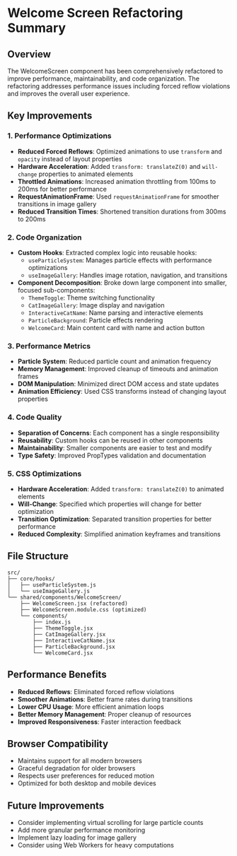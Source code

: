 # Welcome Screen Refactoring Summary

## Overview
The WelcomeScreen component has been comprehensively refactored to improve performance, maintainability, and code organization. The refactoring addresses performance issues including forced reflow violations and improves the overall user experience.

## Key Improvements

### 1. Performance Optimizations
- **Reduced Forced Reflows**: Optimized animations to use `transform` and `opacity` instead of layout properties
- **Hardware Acceleration**: Added `transform: translateZ(0)` and `will-change` properties to animated elements
- **Throttled Animations**: Increased animation throttling from 100ms to 200ms for better performance
- **RequestAnimationFrame**: Used `requestAnimationFrame` for smoother transitions in image gallery
- **Reduced Transition Times**: Shortened transition durations from 300ms to 200ms

### 2. Code Organization
- **Custom Hooks**: Extracted complex logic into reusable hooks:
  - `useParticleSystem`: Manages particle effects with performance optimizations
  - `useImageGallery`: Handles image rotation, navigation, and transitions
- **Component Decomposition**: Broke down large component into smaller, focused sub-components:
  - `ThemeToggle`: Theme switching functionality
  - `CatImageGallery`: Image display and navigation
  - `InteractiveCatName`: Name parsing and interactive elements
  - `ParticleBackground`: Particle effects rendering
  - `WelcomeCard`: Main content card with name and action button

### 3. Performance Metrics
- **Particle System**: Reduced particle count and animation frequency
- **Memory Management**: Improved cleanup of timeouts and animation frames
- **DOM Manipulation**: Minimized direct DOM access and state updates
- **Animation Efficiency**: Used CSS transforms instead of changing layout properties

### 4. Code Quality
- **Separation of Concerns**: Each component has a single responsibility
- **Reusability**: Custom hooks can be reused in other components
- **Maintainability**: Smaller components are easier to test and modify
- **Type Safety**: Improved PropTypes validation and documentation

### 5. CSS Optimizations
- **Hardware Acceleration**: Added `transform: translateZ(0)` to animated elements
- **Will-Change**: Specified which properties will change for better optimization
- **Transition Optimization**: Separated transition properties for better performance
- **Reduced Complexity**: Simplified animation keyframes and transitions

## File Structure
```
src/
├── core/hooks/
│   ├── useParticleSystem.js
│   └── useImageGallery.js
└── shared/components/WelcomeScreen/
    ├── WelcomeScreen.jsx (refactored)
    ├── WelcomeScreen.module.css (optimized)
    └── components/
        ├── index.js
        ├── ThemeToggle.jsx
        ├── CatImageGallery.jsx
        ├── InteractiveCatName.jsx
        ├── ParticleBackground.jsx
        └── WelcomeCard.jsx
```

## Performance Benefits
- **Reduced Reflows**: Eliminated forced reflow violations
- **Smoother Animations**: Better frame rates during transitions
- **Lower CPU Usage**: More efficient animation loops
- **Better Memory Management**: Proper cleanup of resources
- **Improved Responsiveness**: Faster interaction feedback

## Browser Compatibility
- Maintains support for all modern browsers
- Graceful degradation for older browsers
- Respects user preferences for reduced motion
- Optimized for both desktop and mobile devices

## Future Improvements
- Consider implementing virtual scrolling for large particle counts
- Add more granular performance monitoring
- Implement lazy loading for image gallery
- Consider using Web Workers for heavy computations